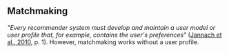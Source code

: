 ## Matchmaking

<!--
Top-N recommendation
-->

*"Every recommender system must develop and maintain a user model or user profile that, for example, contains    the user's preferences"* ([Jannach et al., 2010](#Jannach2010), p. 1).
However, matchmaking works without a user profile.
